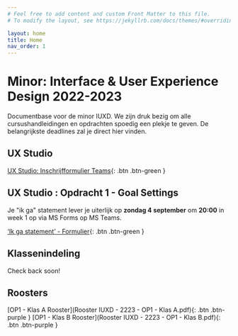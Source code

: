 ```yaml
---
# Feel free to add content and custom Front Matter to this file.
# To modify the layout, see https://jekyllrb.com/docs/themes/#overriding-theme-defaults

layout: home
title: Home
nav_order: 1
---
```


# Minor: Interface & User Experience Design 2022-2023

Documentbase voor de minor IUXD. 
We zijn druk bezig om alle cursushandleidingen en opdrachten spoedig een plekje te geven. 
De belangrijkste deadlines zal je direct hier vinden.

## UX Studio 

[UX Studio: Inschrijfformulier Teams](https://forms.office.com/r/2DLBcnbnah){: .btn .btn-green }


## UX Studio : Opdracht 1 - Goal Settings

Je "ik ga" statement lever je uiterlijk op **zondag 4 september** om
**20:00** in week 1 op via MS Forms op MS Teams.

[‘Ik ga statement’ - Formulier](https://forms.office.com/r/RvPe27Rv9D){: .btn .btn-green }

## Klassenindeling
Check back soon!

## Roosters
[OP1 - Klas A Rooster](Rooster IUXD - 2223 - OP1 - Klas A.pdf){: .btn .btn-purple }
[OP1 - Klas B Rooster](Rooster IUXD - 2223 - OP1 - Klas B.pdf){: .btn .btn-purple }
